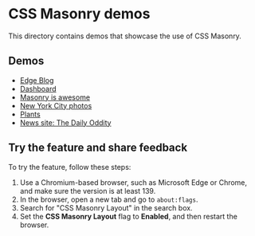 # CSS Masonry demos

This directory contains demos that showcase the use of CSS Masonry.

## Demos

* [Edge Blog](https://microsoftedge.github.io/Demos/css-masonry/blog.html)
* [Dashboard](https://microsoftedge.github.io/Demos/css-masonry/dashboard.html)
* [Masonry is awesome](https://microsoftedge.github.io/Demos/css-masonry/masonry.html)
* [New York City photos](https://microsoftedge.github.io/Demos/css-masonry/new-york.html)
* [Plants](https://microsoftedge.github.io/Demos/css-masonry/plants.html)
* [News site: The Daily Oddity](https://microsoftedge.github.io/Demos/css-masonry/the-daily-oddity.html)

## Try the feature and share feedback

To try the feature, follow these steps:

1. Use a Chromium-based browser, such as Microsoft Edge or Chrome, and make sure the version is at least 139.
1. In the browser, open a new tab and go to `about:flags`.
1. Search for "CSS Masonry Layout" in the search box.
1. Set the **CSS Masonry Layout** flag to **Enabled**, and then restart the browser.
